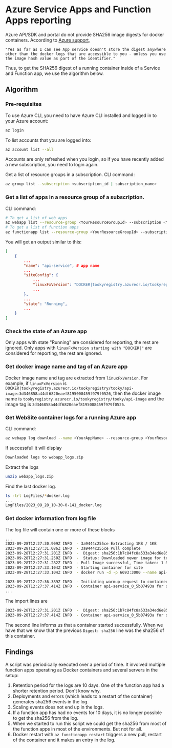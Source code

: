 # Azure Service Apps and Function Apps reporting

Azure API/SDK and portal do not provide SHA256 image digests for docker containers.
According to [Azure support](https://learn.microsoft.com/en-us/answers/questions/1366756/how-do-you-find-the-sha256-digest-of-a-running-app#comment-1371459),

`"Yes as far as I can see App service doesn't store the digest anywhere other than the docker logs that are accessible to you - unless you use the image hash value as part of the identifier."`

Thus, to get the SHA256 digest of a running container inside of a Service and Function app, we use the algorithm below.

## Algorithm

### Pre-requisites

To use Azure CLI, you need to have Azure CLI installed and logged in to your Azure account:

```bash
az login
```

To list accounts that you are logged into:

```bash
az account list --all
```

Accounts are only refreshed when you login, so if you have recently added a new subscription, you need to login again.

Get a list of resource groups in a subscription.
CLI command:

```bash
az group list --subscription <subscription_id | subscription_name>
```

### Get a list of apps in a resource group of a subscription.

CLI command:

```bash
# To get a list of web apps
az webapp list --resource-group <YourResourceGroupId> --subscription <YourSubscriptionId>
# To get a list of function apps
az functionapp list --resource-group <YourResourceGroupId> --subscription <YourSubscriptionId>
```

You will get an output similar to this:
```json
[
    {
        ...
        "name": "api-service", # app name
        ...
        "siteConfig": {
            ...
            "linuxFxVersion": "DOCKER|tookyregistry.azurecr.io/tookyregistry/tooky/api-image:3d346858a44df6820eaef8195008459f979f0526",
            ...
        },
        ...
        "state": "Running",
        ...
    }
]
```

### Check the state of an Azure app
Only apps with state "Running" are considered for reporting, the rest are ignored.
Only apps with `linuxFxVersion starting with "DOCKER|"` are considered for reporting, the rest are ignored.

### Get docker image name and tag of an Azure app
Docker image name and tag are extracted from `linuxFxVersion`.
For example, if `linuxFxVersion` is `DOCKER|tookyregistry.azurecr.io/tookyregistry/tooky/api-image:3d346858a44df6820eaef8195008459f979f0526`,
then the docker image name is `tookyregistry.azurecr.io/tookyregistry/tooky/api-image`
and the image tag is `3d346858a44df6820eaef8195008459f979f0526`.

### Get WebSite container logs for a running Azure app

CLI command:

```bash
az webapp log download --name <YourAppName> --resource-group <YourResourceGroupId> --subscription <YourSubscriptionId>
```

If successfull it will display
```bash
Downloaded logs to webapp_logs.zip
```

Extract the logs
```bash
unzip webapp_logs.zip
```

Find the last docker log.
```bash
ls -trl LogFiles/*docker.log
...
LogFiles/2023_09_28_10-30-0-141_docker.log
```


### Get docker information from log file

The log file will contain one or more of these blocks
```bash
...
2023-09-28T12:27:30.909Z INFO  - 3a9444c255ce Extracting 1KB / 1KB
2023-09-28T12:27:31.086Z INFO  - 3a9444c255ce Pull complete
2023-09-28T12:27:31.201Z INFO  -  Digest: sha256:1b7c84fc8a533a34ed6e8553976c6b68d97adaa1dbe6499265e7a76ac75801d4
2023-09-28T12:27:31.250Z INFO  -  Status: Downloaded newer image for tookyregistry.azurecr.io/tookyregistry/tooky/api-image6@sha256:1b7c84fc8a533a34ed6e8553976c6b68d97adaa1dbe6499265e7a76ac75801d4
2023-09-28T12:27:31.282Z INFO  - Pull Image successful, Time taken: 1 Minutes and 8 Seconds
2023-09-28T12:27:33.104Z INFO  - Starting container for site
2023-09-28T12:27:33.104Z INFO  - docker run -d -p 6693:3000 --name api-service_0_5b07493a -e WEBSITES_ENABLE_APP_SERVICE_STORAGE=false -e WEBSITES_PORT=3000 -e WEBSITE_SITE_NAME=api-service -e WEBSITE_AUTH_ENABLED=False -e WEBSITE_ROLE_INSTANCE_ID=0 -e WEBSITE_HOSTNAME=api-service.azurewebsites.net -e WEBSITE_INSTANCE_ID=e3848c4a19ed5120ac06e6c4552adf58a74475463871a23ea40c8f269e489576 -e HTTP_LOGGING_ENABLED=1 -e WEBSITE_USE_DIAGNOSTIC_SERVER=False tookyregistry.azurecr.io/tookyregistry/tooky/api-image@sha256:1b7c84fc8a533a34ed6e8553976c6b68d97adaa1dbe6499265e7a76ac75801d4  

2023-09-28T12:27:36.389Z INFO  - Initiating warmup request to container api-service_0_5b07493a for site api-service
2023-09-28T12:27:37.414Z INFO  - Container api-service_0_5b07493a for site api-service initialized successfully and is ready to serve requests.
...
```

The import lines are
```bash
2023-09-28T12:27:31.201Z INFO  -  Digest: sha256:1b7c84fc8a533a34ed6e8553976c6b68d97adaa1dbe6499265e7a76ac75801d4
2023-09-28T12:27:37.414Z INFO  - Container api-service_0_5b07493a for site api-service initialized successfully and is ready to serve requests.
```

The second line informs us that a container started successfully. When we have that we know that the previous `Digest: sha256`
line was the sha256 of this container.


## Findings

A script was periodically executed over a period of time. It involved multiple function apps operating as Docker containers and several servers in the setup:

1. Retention period for the logs are 10 days. One of the function app had a shorter retention period. Don't know why.
2. Deployments and errors (which leads to a restart of the container) generates sha256 events in the log.
3. Scaling events does not end up in the logs.
4. If a function app has had no events for 10 days, it is no longer possible to get the sha256 from the log.
5. When we started to run this script we could get the sha256 from most of the function apps in most of the environments. But not for all.
6. Docker restart with `az functionapp restart` triggers a new pull, restart of the container and it makes an entry in the log.


<!-- 
Notes:
az webapp log deployment list --name arstan-service --resource-group KosliExperiment \
    --subscription 1f4973e6-11b3-4259-be2f-92bd3fe0a5cf

az webapp log deployment list --name tsha256  --resource-group EnvironmentReportingExperiment \
 --subscription 96cdee58-1fa8-419d-a65a-7233b3465632
 -->
